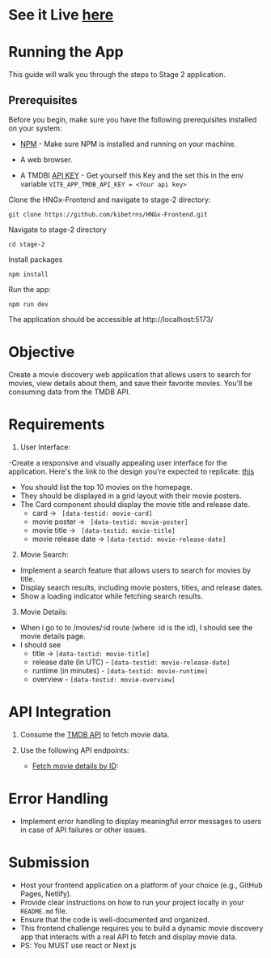 # See it Live [here](https://kibetrns-hngxfrontend-stage2.onrender.com/)

# Running the App

This guide will walk you through the steps to Stage 2 application.

## Prerequisites

Before you begin, make sure you have the following prerequisites installed on your system:

- [NPM](https://docs.npmjs.com/downloading-and-installing-node-js-and-npm) - Make sure NPM is installed and running on your machine.

- A web browser. 

- A TMDBI [API KEY](https://developer.themoviedb.org/reference/intro/getting-started) - Get yourself this Key and the set this in the env variable ```VITE_APP_TMDB_API_KEY = <Your api key>```


Clone the HNGx-Frontend and navigate to stage-2 directory:
```
git clone https://github.com/kibetrns/HNGx-Frontend.git
```
Navigate to stage-2 directory
```
cd stage-2
```
Install packages
```
npm install
```
Run the app:
```
npm run dev
```

The application should be accessible at http://localhost:5173/


# Objective

Create a movie discovery web application that allows users to search for movies, view details about them, and save their favorite movies. You’ll be consuming data from the TMDB API.

# Requirements
1. User Interface:

-Create a responsive and visually appealing user interface for the application. Here's the link to the design you're expected to replicate: [this](https://www.figma.com/file/tVfgoNfhYkQaUkh8LGqRab/MovieBox-(Community)?type=design&node-id=1220-324&mode=design&t=6998DWtjQrxz8mOf-0)
- You should list the top 10 movies on the homepage.
- They should be displayed in a grid layout with their movie posters.
- The Card component should display the movie title and release date.
    - card -> ``` [data-testid: movie-card]```
    - movie poster -> ``` [data-testid: movie-poster]```
    - movie title -> ``` [data-testid: movie-title]```
    - movie release date -> ```[data-testid: movie-release-date]```

2. Movie Search:
- Implement a search feature that allows users to search for movies by title.
- Display search results, including movie posters, titles, and release dates.
- Show a loading indicator while fetching search results.

3. Movie Details:
- When i go to to /movies/:id route (where :id is the id), I should see the movie details page.
- I should see
    - title -> ```[data-testid: movie-title] ```
    - release date (in UTC) - ```[data-testid: movie-release-date] ```
    - runtime (in minutes) - ```[data-testid: movie-runtime]```
    - overview - ```[data-testid: movie-overview]```


# API Integration

1. Consume the [TMDB API](https://developer.themoviedb.org/reference/intro/getting-started) to fetch movie data.

2. Use the following API endpoints:
    - [Fetch movie details by ID](https://api.themoviedb.org/3/movie/%7Bmovie_id%7D): 


# Error Handling 

-  Implement error handling to display meaningful error messages to users in case of API failures or other issues.

# Submission

- Host your frontend application on a platform of your choice (e.g., GitHub Pages, Netlify).
- Provide clear instructions on how to run your project locally in your `README.md` file.
- Ensure that the code is well-documented and organized.
- This frontend challenge requires you to build a dynamic movie discovery app that interacts with a real API to fetch and display  movie data.
- PS: You MUST use react or  Next js
